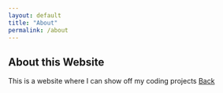 ```yaml
---
layout: default
title: "About"
permalink: /about
---
```

## About this Website
This is a website where I can show off my coding projects
[Back](https://chrisgitn.github.io/)
